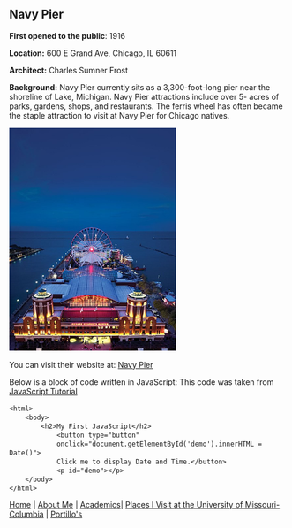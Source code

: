## Navy Pier

**First opened to the public**: 1916

**Location:** 600 E Grand Ave, Chicago, IL 60611

**Architect:** Charles Sumner Frost

**Background:** Navy Pier currently sits as a 3,300-foot-long pier near the shoreline of Lake, Michigan. Navy Pier attractions include over 5- acres of parks, gardens, shops, and restaurants. The ferris wheel has often became the staple attraction to visit at Navy Pier for Chicago natives.

<img src="/images/navy-pier.jpeg"  width="60%" height="30%">

You can visit their website at: [Navy Pier](https://navypier.org/)

Below is a block of code written in JavaScript:
This code was taken from [JavaScript Tutorial](https://www.w3schools.com/js/)

<!DOCTYPE html>
    <html>
        <body>
            <h2>My First JavaScript</h2>
                <button type="button"
                onclick="document.getElementById('demo').innerHTML = Date()">
                Click me to display Date and Time.</button>
                <p id="demo"></p>
        </body>
    </html>

[Home](/markdown_home.md) | [About Me](/markdown_one.md) | [Academics](/markdown_two.md)| [Places I Visit at the University of Missouri-Columbia](/markdown_three.md) | [Portillo's](/markdown_four.md)